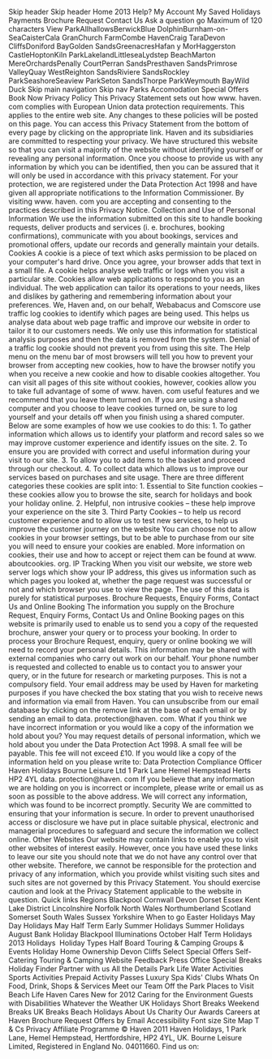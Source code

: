 Skip header Skip header Home 2013 Help? My Account My Saved Holidays Payments Brochure Request Contact Us Ask a question go Maximum of 120 characters View ParkAllhallowsBerwickBlue DolphinBurnham-on-SeaCaisterCala GranChurch FarmCombe HavenCraig TaraDevon CliffsDoniford BayGolden SandsGreenacresHafan y MorHaggerston CastleHoptonKiln ParkLakelandLittleseaLydstep BeachMarton MereOrchardsPenally CourtPerran SandsPresthaven SandsPrimrose ValleyQuay WestReighton SandsRiviere SandsRockley ParkSeashoreSeaview ParkSeton SandsThorpe ParkWeymouth BayWild Duck Skip main navigation Skip nav Parks Accomodation Special Offers Book Now Privacy Policy This Privacy Statement sets out how www. haven. com complies with European Union data protection requirements. This applies to the entire web site. Any changes to these policies will be posted on this page. You can access this Privacy Statement from the bottom of every page by clicking on the appropriate link. Haven and its subsidiaries are committed to respecting your privacy. We have structured this website so that you can visit a majority of the website without identifying yourself or revealing any personal information. Once you choose to provide us with any information by which you can be identified, then you can be assured that it will only be used in accordance with this privacy statement. For your protection, we are registered under the Data Protection Act 1998 and have given all appropriate notifications to the Information Commissioner. By visiting www. haven. com you are accepting and consenting to the practices described in this Privacy Notice. Collection and Use of Personal Information We use the information submitted on this site to handle booking requests, deliver products and services (i. e. brochures, booking confirmations), communicate with you about bookings, services and promotional offers, update our records and generally maintain your details. Cookies A cookie is a piece of text which asks permission to be placed on your computer's hard drive. Once you agree, your browser adds that text in a small file. A cookie helps analyse web traffic or logs when you visit a particular site. Cookies allow web applications to respond to you as an individual. The web application can tailor its operations to your needs, likes and dislikes by gathering and remembering information about your preferences. We, Haven and, on our behalf, Webabacus and Comscore use traffic log cookies to identify which pages are being used. This helps us analyse data about web page traffic and improve our website in order to tailor it to our customers needs. We only use this information for statistical analysis purposes and then the data is removed from the system. Denial of a traffic log cookie should not prevent you from using this site. The Help menu on the menu bar of most browsers will tell you how to prevent your browser from accepting new cookies, how to have the browser notify you when you receive a new cookie and how to disable cookies altogether. You can visit all pages of this site without cookies, however, cookies allow you to take full advantage of some of www. haven. com useful features and we recommend that you leave them turned on. If you are using a shared computer and you choose to leave cookies turned on, be sure to log yourself and your details off when you finish using a shared computer. Below are some examples of how we use cookies to do this: 1. To gather information which allows us to identify your platform and record sales so we may improve customer experience and identify issues on the site. 2. To ensure you are provided with correct and useful information during your visit to our site. 3. To allow you to add items to the basket and proceed through our checkout. 4. To collect data which allows us to improve our services based on purchases and site usage. There are three different categories these cookies are split into: 1. Essential to Site function cookies – these cookies allow you to browse the site, search for holidays and book your holiday online. 2. Helpful, non intrusive cookies – these help improve your experience on the site 3. Third Party Cookies – to help us record customer experience and to allow us to test new services, to help us improve the customer journey on the website You can choose not to allow cookies in your browser settings, but to be able to purchase from our site you will need to ensure your cookies are enabled. More information on cookies, their use and how to accept or reject them can be found at www. aboutcookies. org. IP Tracking When you visit our website, we store web server logs which show your IP address, this gives us information such as which pages you looked at, whether the page request was successful or not and which browser you use to view the page. The use of this data is purely for statistical purposes. Brochure Requests, Enquiry Forms, Contact Us and Online Booking The information you supply on the Brochure Request, Enquiry Forms, Contact Us and Online Booking pages on this website is primarily used to enable us to send you a copy of the requested brochure, answer your query or to process your booking. In order to process your Brochure Request, enquiry, query or online booking we will need to record your personal details. This information may be shared with external companies who carry out work on our behalf. Your phone number is requested and collected to enable us to contact you to answer your query, or in the future for research or marketing purposes. This is not a compulsory field. Your email address may be used by Haven for marketing purposes if you have checked the box stating that you wish to receive news and information via email from Haven. You can unsubscribe from our email database by clicking on the remove link at the base of each email or by sending an email to data. protection@haven. com. What if you think we have incorrect information or you would like a copy of the information we hold about you? You may request details of personal information, which we hold about you under the Data Protection Act 1998. A small fee will be payable. This fee will not exceed £10. If you would like a copy of the information held on you please write to: Data Protection Compliance Officer Haven Holidays Bourne Leisure Ltd 1 Park Lane Hemel Hempstead Herts HP2 4YL data. protection@haven. com If you believe that any information we are holding on you is incorrect or incomplete, please write or email us as soon as possible to the above address. We will correct any information, which was found to be incorrect promptly. Security We are committed to ensuring that your information is secure. In order to prevent unauthorised access or disclosure we have put in place suitable physical, electronic and managerial procedures to safeguard and secure the information we collect online. Other Websites Our website may contain links to enable you to visit other websites of interest easily. However, once you have used these links to leave our site you should note that we do not have any control over that other website. Therefore, we cannot be responsible for the protection and privacy of any information, which you provide whilst visiting such sites and such sites are not governed by this Privacy Statement. You should exercise caution and look at the Privacy Statement applicable to the website in question. Quick links Regions Blackpool Cornwall Devon Dorset Essex Kent Lake District Lincolnshire Norfolk North Wales Northumberland Scotland Somerset South Wales Sussex Yorkshire When to go Easter Holidays May Day Holidays May Half Term Early Summer Holidays Summer Holidays August Bank Holiday Blackpool Illuminations October Half Term Holidays 2013 Holidays  Holiday Types Half Board Touring & Camping Groups & Events Holiday Home Ownership Devon Cliffs Select Special Offers Self-Catering Touring & Camping Website Feedback Press Office Special Breaks  Holiday Finder Partner with us All the Details Park Life Water Activities Sports Activities Prepaid Activity Passes Luxury Spa Kids' Clubs Whats On Food, Drink, Shops & Services Meet our Team Off the Park Places to Visit Beach Life Haven Cares New for 2012 Caring for the Environment Guests with Disabilities Whatever the Weather UK Holidays Short Breaks Weekend Breaks UK Breaks Beach Holidays About Us Charity Our Awards Careers at Haven Brochure Request Offers by Email Accessibility Font size Site Map T & Cs Privacy Affiliate Programme © Haven 2011 Haven Holidays, 1 Park Lane, Hemel Hempstead, Hertfordshire, HP2 4YL, UK. Bourne Leisure Limited, Registered in England No. 04011660. Find us on: